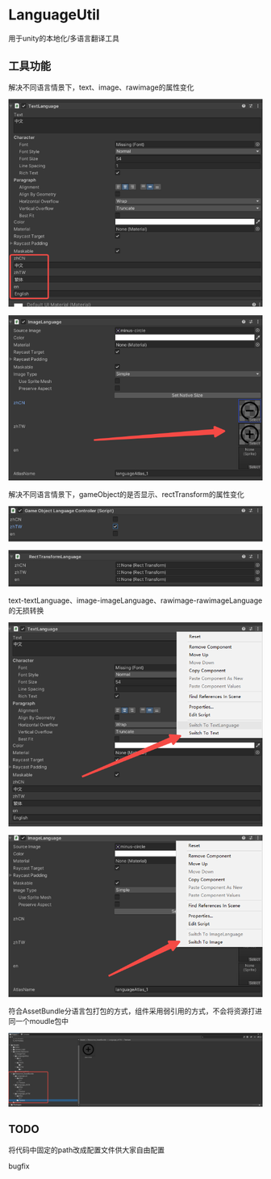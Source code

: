 # LanguageUtil
用于unity的本地化/多语言翻译工具

## 工具功能

解决不同语言情景下，text、image、rawimage的属性变化

![image-20231030221257451](READMEImage\image-20231030221257451.png)

![image-20231030221245477](READMEImage\image-20231030221245477.png)

解决不同语言情景下，gameObject的是否显示、rectTransform的属性变化

![image-20231030221416708](READMEImage\image-20231030221416708.png)

![image-20231030221430335](READMEImage\image-20231030221430335.png)

text-textLanguage、image-imageLanguage、rawimage-rawimageLanguage的无损转换

![image-20231030220850648](READMEImage\image-20231030220850648.png)

![image-20231030220911885](READMEImage\image-20231030220911885.png)

符合AssetBundle分语言包打包的方式，组件采用弱引用的方式，不会将资源打进同一个moudle包中

![image-20231030221453514](READMEImage\image-20231030221453514.png)

## TODO

将代码中固定的path改成配置文件供大家自由配置

bugfix